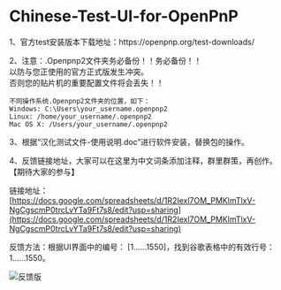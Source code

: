 # Chinese-Test-UI-for-OpenPnP

<p>1、官方test安装版本下载地址：https://openpnp.org/test-downloads/</p>

<p>2、注意：.Openpnp2文件夹务必备份！！务必备份！！<br>以防与您正使用的官方正式版发生冲突。<br> 否则您的贴片机的重要配置文件将会丢失！！</p>

    不同操作系统.Openpnp2文件夹的位置，如下：
    Windows: C:\Users\your_username.openpnp2
    Linux: /home/your_username/.openpnp2
    Mac OS X: /Users/your_username/.openpnp2


<p>3、根据“汉化测试文件-使用说明.doc”进行软件安装，替换包的操作。</p>



<p>4、反馈链接地址，大家可以在这里为中文词条添加注释，群里群策，再创作。【期待大家的参与】</p>

链接地址：[https://docs.google.com/spreadsheets/d/1R2Iexl7OM_PMKlmTlxV-NgCgscmP0trcLvYTa9Ft7s8/edit?usp=sharing](https://docs.google.com/spreadsheets/d/1R2Iexl7OM_PMKlmTlxV-NgCgscmP0trcLvYTa9Ft7s8/edit?usp=sharing)


<p>反馈方法：根据UI界面中的编号： [1……1550]，找到谷歌表格中的有效行号：1……1550。</p>






   ![反馈版](https://user-images.githubusercontent.com/100401206/222309003-bdea6ef9-c12f-448f-9785-365cc47dce00.jpg)

<p>
